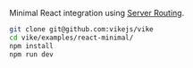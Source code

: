 Minimal React integration using [Server Routing](https://vike.dev/server-routing).

```bash
git clone git@github.com:vikejs/vike
cd vike/examples/react-minimal/
npm install
npm run dev
```
